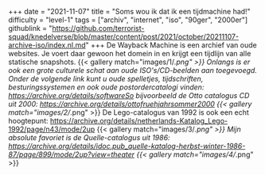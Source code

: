 +++
date = "2021-11-07"
title = "Soms wou ik dat ik een tijdmachine had!"
difficulty = "level-1"
tags = ["archiv", "internet", "iso", "90ger", "2000er"]
githublink = "https://github.com/terrorist-squad/knedelverse/blob/master/content/post/2021/october/20211107-archive-iso/index.nl.md"
+++
De Wayback Machine is een archief van oude websites. Je voert daar gewoon het domein in en krijgt een tijdlijn van alle statische snapshots.
{{< gallery match="images/1/*.png" >}}
Onlangs is er ook een grote culturele schat aan oude ISO's/CD-beelden aan toegevoegd. Onder de volgende link kunt u oude spelletjes, tijdschriften, besturingssystemen en ook oude postordercatalogi vinden: https://archive.org/details/softwareSo bijvoorbeeld de Otto catalogus CD uit 2000: https://archive.org/details/ottofruehjahrsommer2000
{{< gallery match="images/2/*.png" >}}
De Lego-catalogus van 1992 is ook een echt hoogtepunt: https://archive.org/details/netherlands-Katalog_Lego-1992/page/n43/mode/2up
{{< gallery match="images/3/*.png" >}}
Mijn absolute favoriet is de Quelle-catalogus uit 1986: https://archive.org/details/idoc.pub_quelle-katalog-herbst-winter-1986-87/page/899/mode/2up?view=theater
{{< gallery match="images/4/*.png" >}}
